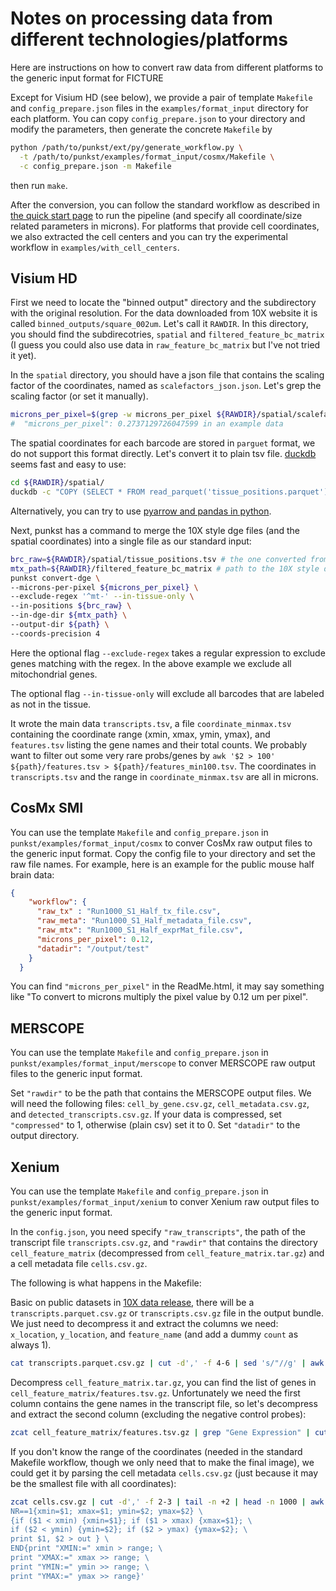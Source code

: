 # Notes on processing data from different technologies/platforms

Here are instructions on how to convert raw data from different platforms to the generic input format for FICTURE

Except for Visium HD (see below), we provide a pair of template `Makefile` and `config_prepare.json` files in the `examples/format_input` directory for each platform. You can copy `config_prepare.json` to your directory and modify the parameters, then generate the concrete `Makefile` by
```bash
python /path/to/punkst/ext/py/generate_workflow.py \
  -t /path/to/punkst/examples/format_input/cosmx/Makefile \
  -c config_prepare.json -m Makefile
```
then run `make`.

After the conversion, you can follow the standard workflow as described in [the quick start page](../basic.md) to run the pipeline (and specify all coordinate/size related parameters in microns). For platforms that provide cell coordinates, we also extracted the cell centers and you can try the experimental workflow in `examples/with_cell_centers`.

## Visium HD

First we need to locate the "binned output" directory and the subdirectory with the original resolution. For the data downloaded from 10X website it is called `binned_outputs/square_002um`. Let's call it `RAWDIR`. In this directory, you should find the subdirecotries, `spatial` and `filtered_feature_bc_matrix` (I guess you could also use data in `raw_feature_bc_matrix` but I've not tried it yet).

In the `spatial` directory, you should have a json file that contains the scaling factor of the coordinates, named as `scalefactors_json.json`.
Let's grep the scaling factor (or set it manually).
```bash
microns_per_pixel=$(grep -w microns_per_pixel ${RAWDIR}/spatial/scalefactors_json.json | perl -lane '$_ =~ m/.*"microns_per_pixel": ([0-9.]+)/; print $1' )
#  "microns_per_pixel": 0.2737129726047599 in an example data
```

The spatial coordinates for each barcode are stored in `parguet` format, we do not support this format directly. Let's convert it to plain tsv file. [duckdb](https://duckdb.org/) seems fast and easy to use:

```bash
cd ${RAWDIR}/spatial/
duckdb -c "COPY (SELECT * FROM read_parquet('tissue_positions.parquet')) TO 'tissue_positions.tsv' (HEADER, DELIMITER '\t');"
```

Alternatively, you can try to use [pyarrow and pandas in python](https://pandas.pydata.org/docs/reference/api/pandas.read_parquet.html).


Next, punkst has a command to merge the 10X style dge files (and the spatial coordinates) into a single file as our standard input:

```bash
brc_raw=${RAWDIR}/spatial/tissue_positions.tsv # the one converted from parquet
mtx_path=${RAWDIR}/filtered_feature_bc_matrix # path to the 10X style dge files
punkst convert-dge \
--microns-per-pixel ${microns_per_pixel} \
--exclude-regex '^mt-' --in-tissue-only \
--in-positions ${brc_raw} \
--in-dge-dir ${mtx_path} \
--output-dir ${path} \
--coords-precision 4
```

Here the optional flag `--exclude-regex` takes a regular expression to exclude genes matching with the regex. In the above example we exclude all mitochondrial genes.

The optional flag `--in-tissue-only` will exclude all barcodes that are labeled as not in the tissue.

It wrote the main data `transcripts.tsv`, a file `coordinate_minmax.tsv` containing the coordinate range (xmin, xmax, ymin, ymax), and `features.tsv` listing the gene names and their total counts. We probably want to filter out some very rare probs/genes by `awk '$2 > 100' ${path}/features.tsv > ${path}/features_min100.tsv`. The coordinates in `transcripts.tsv` and the range in `coordinate_minmax.tsv` are all in microns.

## CosMx SMI

You can use the template `Makefile` and `config_prepare.json` in `punkst/examples/format_input/cosmx` to conver CosMx raw output files to the generic input format.
Copy the config file to your directory and set the raw file names. For example, here is an example for the public mouse half brain data:

```json
{
    "workflow": {
      "raw_tx" : "Run1000_S1_Half_tx_file.csv",
      "raw_meta": "Run1000_S1_Half_metadata_file.csv",
      "raw_mtx": "Run1000_S1_Half_exprMat_file.csv",
      "microns_per_pixel": 0.12,
      "datadir": "/output/test"
    }
  }
```

You can find `"microns_per_pixel"` in the ReadMe.html, it may say something like "To convert to microns multiply the pixel value by 0.12 um per pixel".

## MERSCOPE

You can use the template `Makefile` and `config_prepare.json` in `punkst/examples/format_input/merscope` to conver MERSCOPE raw output files to the generic input format.

Set `"rawdir"` to be the path that contains the MERSCOPE output files. We will need the following files: `cell_by_gene.csv.gz`, `cell_metadata.csv.gz`, and `detected_transcripts.csv.gz`. If your data is compressed, set `"compressed"` to 1, otherwise (plain csv) set it to 0.
Set `"datadir"` to the output directory.

## Xenium

You can use the template `Makefile` and `config_prepare.json` in `punkst/examples/format_input/xenium` to conver Xenium raw output files to the generic input format.

In the `config.json`, you need specify `"raw_transcripts"`, the path of the transcript file `transcripts.csv.gz`, and `"rawdir"` that contains the directory `cell_feature_matrix` (decompressed from `cell_feature_matrix.tar.gz`) and a cell metadata file `cells.csv.gz`.

The following is what happens in the Makefile:

Basic on public datasets in [10X data release](https://www.10xgenomics.com/datasets), there will be a `transcripts.parquet.csv.gz` or `transcripts.csv.gz` file in the output bundle. We just need to decompress it and extract the columns we need: `x_location`, `y_location`, and `feature_name` (and add a dummy `count` as always 1).

```bash
cat transcripts.parquet.csv.gz | cut -d',' -f 4-6 | sed 's/"//g' | awk -F',' -v OFS=$"\t" ' {print $2, $3, $1, "1"} ' > transcripts.tsv
```

Decompress `cell_feature_matrix.tar.gz`, you can find the list of genes in `cell_feature_matrix/features.tsv.gz`. Unfortunately we need the first column contains the gene names in the transcript file, so let's decompress and extract the second column (excluding the negative control probes):
```bash
zcat cell_feature_matrix/features.tsv.gz | grep "Gene Expression" | cut -f 2 > features.txt
```

If you don't know the range of the coordinates (needed in the standard Makefile workflow, though we only need that to make the final image), we could get it by parsing the cell metadata `cells.csv.gz` (just because it may be the smallest file with all coordinates):
```bash
zcat cells.csv.gz | cut -d',' -f 2-3 | tail -n +2 | head -n 1000 | awk -F',' -v OFS=$"\t" -v out="test_cell_centers.tsv" -v range="test_coord_range.txt" '\
NR==1{xmin=$1; xmax=$1; ymin=$2; ymax=$2} \
{if ($1 < xmin) {xmin=$1}; if ($1 > xmax) {xmax=$1}; \
if ($2 < ymin) {ymin=$2}; if ($2 > ymax) {ymax=$2}; \
print $1, $2 > out } \
END{print "XMIN:=" xmin > range; \
print "XMAX:=" xmax >> range; \
print "YMIN:=" ymin >> range; \
print "YMAX:=" ymax >> range}'
```
